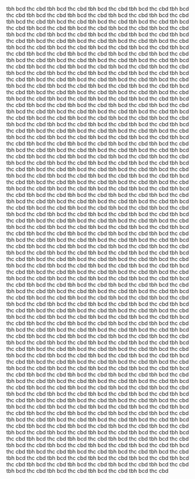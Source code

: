tbh bcd thc cbd tbh bcd thc cbd  tbh bcd thc cbd tbh bcd thc cbd tbh bcd thc cbd tbh bcd thc cbd  tbh bcd thc cbd tbh bcd thc cbd tbh bcd thc cbd tbh bcd thc cbd  tbh bcd thc cbd tbh bcd thc cbd tbh bcd thc cbd tbh bcd thc cbd  tbh bcd thc cbd tbh bcd thc cbd tbh bcd thc cbd tbh bcd thc cbd  tbh bcd thc cbd tbh bcd thc cbd tbh bcd thc cbd tbh bcd thc cbd  tbh bcd thc cbd tbh bcd thc cbd tbh bcd thc cbd tbh bcd thc cbd  tbh bcd thc cbd tbh bcd thc cbd tbh bcd thc cbd tbh bcd thc cbd  tbh bcd thc cbd tbh bcd thc cbd tbh bcd thc cbd tbh bcd thc cbd  tbh bcd thc cbd tbh bcd thc cbd tbh bcd thc cbd tbh bcd thc cbd  tbh bcd thc cbd tbh bcd thc cbd tbh bcd thc cbd tbh bcd thc cbd  tbh bcd thc cbd tbh bcd thc cbd tbh bcd thc cbd tbh bcd thc cbd  tbh bcd thc cbd tbh bcd thc cbd tbh bcd thc cbd tbh bcd thc cbd  tbh bcd thc cbd tbh bcd thc cbd tbh bcd thc cbd tbh bcd thc cbd  tbh bcd thc cbd tbh bcd thc cbd tbh bcd thc cbd tbh bcd thc cbd  tbh bcd thc cbd tbh bcd thc cbd tbh bcd thc cbd tbh bcd thc cbd  tbh bcd thc cbd tbh bcd thc cbd tbh bcd thc cbd tbh bcd thc cbd  tbh bcd thc cbd tbh bcd thc cbd tbh bcd thc cbd tbh bcd thc cbd  tbh bcd thc cbd tbh bcd thc cbd tbh bcd thc cbd tbh bcd thc cbd  tbh bcd thc cbd tbh bcd thc cbd tbh bcd thc cbd tbh bcd thc cbd  tbh bcd thc cbd tbh bcd thc cbd tbh bcd thc cbd tbh bcd thc cbd  tbh bcd thc cbd tbh bcd thc cbd tbh bcd thc cbd tbh bcd thc cbd  tbh bcd thc cbd tbh bcd thc cbd tbh bcd thc cbd tbh bcd thc cbd  tbh bcd thc cbd tbh bcd thc cbd tbh bcd thc cbd tbh bcd thc cbd  tbh bcd thc cbd tbh bcd thc cbd tbh bcd thc cbd tbh bcd thc cbd  tbh bcd thc cbd tbh bcd thc cbd tbh bcd thc cbd tbh bcd thc cbd  tbh bcd thc cbd tbh bcd thc cbd tbh bcd thc cbd tbh bcd thc cbd  tbh bcd thc cbd tbh bcd thc cbd tbh bcd thc cbd tbh bcd thc cbd  tbh bcd thc cbd tbh bcd thc cbd tbh bcd thc cbd tbh bcd thc cbd  tbh bcd thc cbd tbh bcd thc cbd tbh bcd thc cbd tbh bcd thc cbd  tbh bcd thc cbd tbh bcd thc cbd tbh bcd thc cbd tbh bcd thc cbd  tbh bcd thc cbd tbh bcd thc cbd tbh bcd thc cbd tbh bcd thc cbd  tbh bcd thc cbd tbh bcd thc cbd tbh bcd thc cbd tbh bcd thc cbd  tbh bcd thc cbd tbh bcd thc cbd tbh bcd thc cbd tbh bcd thc cbd  tbh bcd thc cbd tbh bcd thc cbd tbh bcd thc cbd tbh bcd thc cbd  tbh bcd thc cbd tbh bcd thc cbd tbh bcd thc cbd tbh bcd thc cbd  tbh bcd thc cbd tbh bcd thc cbd tbh bcd thc cbd tbh bcd thc cbd  tbh bcd thc cbd tbh bcd thc cbd tbh bcd thc cbd tbh bcd thc cbd  tbh bcd thc cbd tbh bcd thc cbd tbh bcd thc cbd tbh bcd thc cbd  tbh bcd thc cbd tbh bcd thc cbd tbh bcd thc cbd tbh bcd thc cbd  tbh bcd thc cbd tbh bcd thc cbd tbh bcd thc cbd tbh bcd thc cbd  tbh bcd thc cbd tbh bcd thc cbd tbh bcd thc cbd tbh bcd thc cbd  tbh bcd thc cbd tbh bcd thc cbd tbh bcd thc cbd tbh bcd thc cbd  tbh bcd thc cbd tbh bcd thc cbd tbh bcd thc cbd tbh bcd thc cbd  tbh bcd thc cbd tbh bcd thc cbd tbh bcd thc cbd tbh bcd thc cbd  tbh bcd thc cbd tbh bcd thc cbd tbh bcd thc cbd tbh bcd thc cbd  tbh bcd thc cbd tbh bcd thc cbd tbh bcd thc cbd tbh bcd thc cbd  tbh bcd thc cbd tbh bcd thc cbd tbh bcd thc cbd tbh bcd thc cbd  tbh bcd thc cbd tbh bcd thc cbd tbh bcd thc cbd tbh bcd thc cbd  tbh bcd thc cbd tbh bcd thc cbd tbh bcd thc cbd tbh bcd thc cbd  tbh bcd thc cbd tbh bcd thc cbd tbh bcd thc cbd tbh bcd thc cbd  tbh bcd thc cbd tbh bcd thc cbd tbh bcd thc cbd tbh bcd thc cbd  tbh bcd thc cbd tbh bcd thc cbd tbh bcd thc cbd tbh bcd thc cbd  tbh bcd thc cbd tbh bcd thc cbd tbh bcd thc cbd tbh bcd thc cbd  tbh bcd thc cbd tbh bcd thc cbd tbh bcd thc cbd tbh bcd thc cbd  tbh bcd thc cbd tbh bcd thc cbd tbh bcd thc cbd tbh bcd thc cbd  tbh bcd thc cbd tbh bcd thc cbd tbh bcd thc cbd tbh bcd thc cbd  tbh bcd thc cbd tbh bcd thc cbd tbh bcd thc cbd tbh bcd thc cbd  tbh bcd thc cbd tbh bcd thc cbd tbh bcd thc cbd tbh bcd thc cbd  tbh bcd thc cbd tbh bcd thc cbd tbh bcd thc cbd tbh bcd thc cbd  tbh bcd thc cbd tbh bcd thc cbd tbh bcd thc cbd tbh bcd thc cbd  tbh bcd thc cbd tbh bcd thc cbd tbh bcd thc cbd tbh bcd thc cbd  tbh bcd thc cbd tbh bcd thc cbd tbh bcd thc cbd tbh bcd thc cbd  tbh bcd thc cbd tbh bcd thc cbd tbh bcd thc cbd tbh bcd thc cbd  tbh bcd thc cbd tbh bcd thc cbd tbh bcd thc cbd tbh bcd thc cbd  tbh bcd thc cbd tbh bcd thc cbd tbh bcd thc cbd tbh bcd thc cbd  tbh bcd thc cbd tbh bcd thc cbd tbh bcd thc cbd tbh bcd thc cbd  tbh bcd thc cbd tbh bcd thc cbd tbh bcd thc cbd tbh bcd thc cbd  tbh bcd thc cbd tbh bcd thc cbd tbh bcd thc cbd tbh bcd thc cbd  tbh bcd thc cbd tbh bcd thc cbd tbh bcd thc cbd tbh bcd thc cbd  tbh bcd thc cbd tbh bcd thc cbd tbh bcd thc cbd tbh bcd thc cbd  tbh bcd thc cbd tbh bcd thc cbd tbh bcd thc cbd tbh bcd thc cbd  tbh bcd thc cbd tbh bcd thc cbd tbh bcd thc cbd tbh bcd thc cbd  tbh bcd thc cbd tbh bcd thc cbd tbh bcd thc cbd tbh bcd thc cbd  tbh bcd thc cbd tbh bcd thc cbd tbh bcd thc cbd tbh bcd thc cbd  tbh bcd thc cbd tbh bcd thc cbd tbh bcd thc cbd tbh bcd thc cbd  tbh bcd thc cbd tbh bcd thc cbd tbh bcd thc cbd tbh bcd thc cbd  tbh bcd thc cbd tbh bcd thc cbd tbh bcd thc cbd tbh bcd thc cbd  tbh bcd thc cbd tbh bcd thc cbd tbh bcd thc cbd tbh bcd thc cbd  tbh bcd thc cbd tbh bcd thc cbd tbh bcd thc cbd tbh bcd thc cbd  tbh bcd thc cbd tbh bcd thc cbd tbh bcd thc cbd tbh bcd thc cbd  tbh bcd thc cbd tbh bcd thc cbd tbh bcd thc cbd tbh bcd thc cbd  tbh bcd thc cbd tbh bcd thc cbd 

